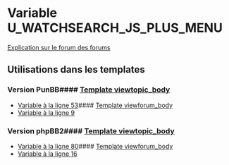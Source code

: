 # Variable U_WATCHSEARCH_JS_PLUS_MENU
[Explication sur le forum des forums](http://forum.forumactif.com/t294113-listing-des-variables#U_WATCHSEARCH_JS_PLUS_MENU)
## Utilisations dans les templates
### Version PunBB#### [Template viewtopic_body](punbb/viewtopic_body.md)
* [Variable à la ligne 53](../punbb/viewtopic_body.tpl#L53)#### [Template viewforum_body](punbb/viewforum_body.md)
* [Variable à la ligne 9](../punbb/viewforum_body.tpl#L9)
### Version phpBB2#### [Template viewtopic_body](subsilver/viewtopic_body.md)
* [Variable à la ligne 80](../subsilver/viewtopic_body.tpl#L80)#### [Template viewforum_body](subsilver/viewforum_body.md)
* [Variable à la ligne 16](../subsilver/viewforum_body.tpl#L16)